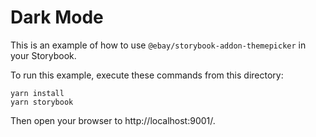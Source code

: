 # Dark Mode

This is an example of how to use `@ebay/storybook-addon-themepicker` in your Storybook.

To run this example, execute these commands from this directory:

```
yarn install
yarn storybook
```

Then open your browser to http://localhost:9001/.
